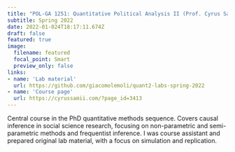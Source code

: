 ```yaml
---
title: "POL-GA 1251: Quantitative Political Analysis II (Prof. Cyrus Samii)"
subtitle: Spring 2022
date: 2022-01-024T18:17:11.674Z
draft: false
featured: true
image:
  filename: featured
  focal_point: Smart
  preview_only: false
links:
- name: 'Lab material'
  url: https://github.com/giacomolemoli/quant2-labs-spring-2022
- name: 'Course page'
  url: https://cyrussamii.com/?page_id=3413
---
```

Central course in the PhD quantitative methods sequence. Covers causal inference in social science research, focusing on non-parametric and semi-parametric methods and frequentist inference. I was course assistant and prepared original lab material, with a focus on simulation and replication.
